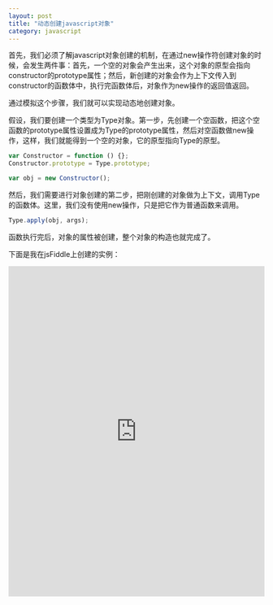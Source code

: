 ```yaml
---
layout: post
title: "动态创建javascript对象"
category: javascript
---
```


首先，我们必须了解javascript对象创建的机制，在通过new操作符创建对象的时候，会发生两件事：首先，一个空的对象会产生出来，这个对象的原型会指向constructor的prototype属性；然后，新创建的对象会作为上下文传入到constructor的函数体中，执行完函数体后，对象作为new操作的返回值返回。

通过模拟这个步骤，我们就可以实现动态地创建对象。

假设，我们要创建一个类型为Type对象。第一步，先创建一个空函数，把这个空函数的prototype属性设置成为Type的prototype属性，然后对空函数做new操作，这样，我们就能得到一个空的对象，它的原型指向Type的原型。

``` javascript
var Constructor = function () {};
Constructor.prototype = Type.prototype;

var obj = new Constructor();
```

然后，我们需要进行对象创建的第二步，把刚创建的对象做为上下文，调用Type的函数体。这里，我们没有使用new操作，只是把它作为普通函数来调用。

``` javascript
Type.apply(obj, args);
```

函数执行完后，对象的属性被创建，整个对象的构造也就完成了。

下面是我在jsFiddle上创建的实例：

<iframe width="100%" height="650px" src="http://jsfiddle.net/fuqcool/73qaA/embedded/js,html,result" allowfullscreen="allowfullscreen" frameborder="0"></iframe>
